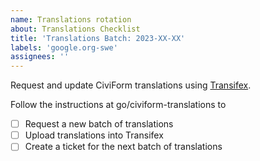 ```yaml
---
name: Translations rotation
about: Translations Checklist
title: 'Translations Batch: 2023-XX-XX'
labels: 'google.org-swe'
assignees: ''
---
```


Request and update CiviForm translations using [Transifex](https://app.transifex.com/civiform/civiform/dashboard/).

Follow the instructions at go/civiform-translations to
- [ ] Request a new batch of translations
- [ ] Upload translations into Transifex
- [ ] Create a ticket for the next batch of translations
